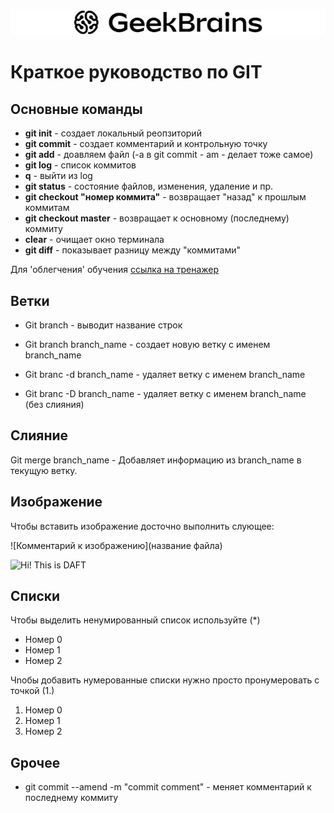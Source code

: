 ![GB logo - create wiht support](https://raw.githubusercontent.com/ealopatin/GB/main/LogoGB.png)

# Краткое руководство по GIT
## **Основные команды**

* **git init** - создает локальный реопзиторий
* **git commit** - создает комментарий и контрольную точку
* **git add** - доавляем файл (-а в git commit - am - делает тоже самое)
* **git log** - список коммитов
* **q** - выйти из log
* **git status** - состояние файлов, изменения, удаление и пр.
* **git checkout "номер коммита"** - возвращает "назад" к прошлым коммитам
* **git checkout master** - возвращает к основному (последнему) коммиту 
* **clear** - очищает окно терминала
* **git diff** - показывает разницу между "коммитами"


Для 'облегчения' обучения 
[cсылка на тренажер](https://learngitbranching.js.org/)

## **Ветки**

* Git branch - выводит название строк

* Git branch branch_name - создает новую ветку с именем branch_name

* Git branc -d branch_name - удаляет ветку с именем branch_name

* Git branc -D branch_name - удаляет ветку с именем branch_name (без слияния)

## **Слияние**

Git merge branch_name - Добавляет информацию из branch_name в текущую ветку.


## **Изображение**

Чтобы вставить изображение досточно выполнить слующее:

![Комментарий к изображению](название файла)

![Hi! This is DAFT](daft.jpg)

## **Списки**

Чтобы выделить ненумированный список используйте (*)

* Номер 0
* Номер 1
* Номер 2

Чnобы добавить нумерованные списки нужно просто пронумеровать с точкой (1.)

1. Номер 0
2. Номер 1
3. Номер 2

## Gрочее

* git commit --amend -m "commit comment" - меняет комментарий к последнему коммиту